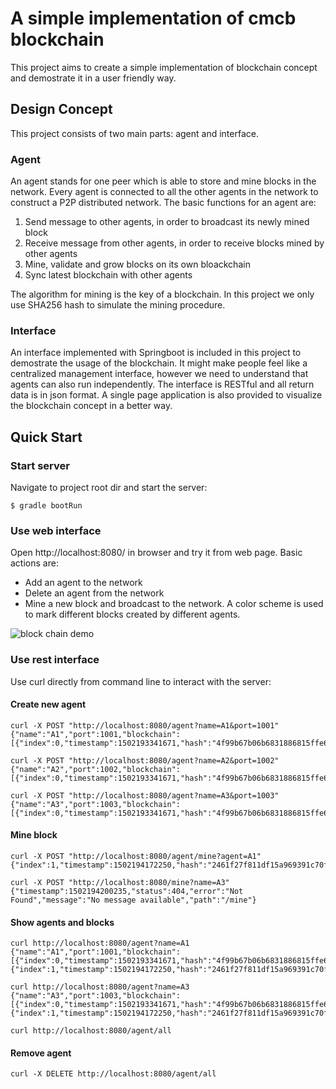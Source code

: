 # A simple implementation of cmcb blockchain
This project aims to create a simple implementation of blockchain concept and demostrate it in a user friendly way. 

## Design Concept
This project consists of two main parts: agent and interface.

### Agent
An agent stands for one peer which is able to store and mine blocks in the network. Every agent is connected to all the other agents in the network to construct a P2P distributed network. The basic functions for an agent are:
1. Send message to other agents, in order to broadcast its newly mined block
2. Receive message from other agents, in order to receive blocks mined by other agents
3. Mine, validate and grow blocks on its own bloackchain
4. Sync latest blockchain with other agents

The algorithm for mining is the key of a blockchain. In this project we only use SHA256 hash to simulate the mining procedure. 


### Interface
An interface implemented with Springboot is included in this project to demostrate the usage of the blockchain. It might make people feel like a centralized management interface, however we need to understand that agents can also run independently. The interface is RESTful and all return data is in json format. A single page application is also provided to visualize the blockchain concept in a better way.


## Quick Start

### Start server
Navigate to project root dir and start the server:
```
$ gradle bootRun
```
### Use web interface
Open http://localhost:8080/ in browser and try it from web page. Basic actions are:
- Add an agent to the network
- Delete an agent from the network
- Mine a new block and broadcast to the network. A color scheme is used to mark different blocks created by different agents.

![block chain demo](https://raw.githubusercontent.com/Will1229/Blockchain/master/image/web.PNG)

### Use rest interface
Use curl directly from command line to interact with the server:

#### Create new agent
```
curl -X POST "http://localhost:8080/agent?name=A1&port=1001"
{"name":"A1","port":1001,"blockchain":[{"index":0,"timestamp":1502193341671,"hash":"4f99b67b06b6831886815ffe66a55be2e34dcefdfc16b6214710313062a8a480","previousHash":"ROOT_HASH"}]}

curl -X POST "http://localhost:8080/agent?name=A2&port=1002"
{"name":"A2","port":1002,"blockchain":[{"index":0,"timestamp":1502193341671,"hash":"4f99b67b06b6831886815ffe66a55be2e34dcefdfc16b6214710313062a8a480","previousHash":"ROOT_HASH"}]}

curl -X POST "http://localhost:8080/agent?name=A3&port=1003"
{"name":"A3","port":1003,"blockchain":[{"index":0,"timestamp":1502193341671,"hash":"4f99b67b06b6831886815ffe66a55be2e34dcefdfc16b6214710313062a8a480","previousHash":"ROOT_HASH"}]}
```

#### Mine block
```
curl -X POST "http://localhost:8080/agent/mine?agent=A1"
{"index":1,"timestamp":1502194172250,"hash":"2461f27f811df15a969391c70f136869a282224e8cc6fe8b628d16a499515d21","previousHash":"4f99b67b06b6831886815ffe66a55be2e34dcefdfc16b6214710313062a8a480"}

curl -X POST "http://localhost:8080/mine?name=A3"
{"timestamp":1502194200235,"status":404,"error":"Not Found","message":"No message available","path":"/mine"}
```

#### Show agents and blocks
```
curl http://localhost:8080/agent?name=A1
{"name":"A1","port":1001,"blockchain":[{"index":0,"timestamp":1502193341671,"hash":"4f99b67b06b6831886815ffe66a55be2e34dcefdfc16b6214710313062a8a480","previousHash":"ROOT_HASH"},{"index":1,"timestamp":1502194172250,"hash":"2461f27f811df15a969391c70f136869a282224e8cc6fe8b628d16a499515d21","previousHash":"4f99b67b06b6831886815ffe66a55be2e34dcefdfc16b6214710313062a8a480"}]}

curl http://localhost:8080/agent?name=A3
{"name":"A3","port":1003,"blockchain":[{"index":0,"timestamp":1502193341671,"hash":"4f99b67b06b6831886815ffe66a55be2e34dcefdfc16b6214710313062a8a480","previousHash":"ROOT_HASH"},{"index":1,"timestamp":1502194172250,"hash":"2461f27f811df15a969391c70f136869a282224e8cc6fe8b628d16a499515d21","previousHash":"4f99b67b06b6831886815ffe66a55be2e34dcefdfc16b6214710313062a8a480"}]}

curl http://localhost:8080/agent/all
```

#### Remove agent
```
curl -X DELETE http://localhost:8080/agent/all
```


